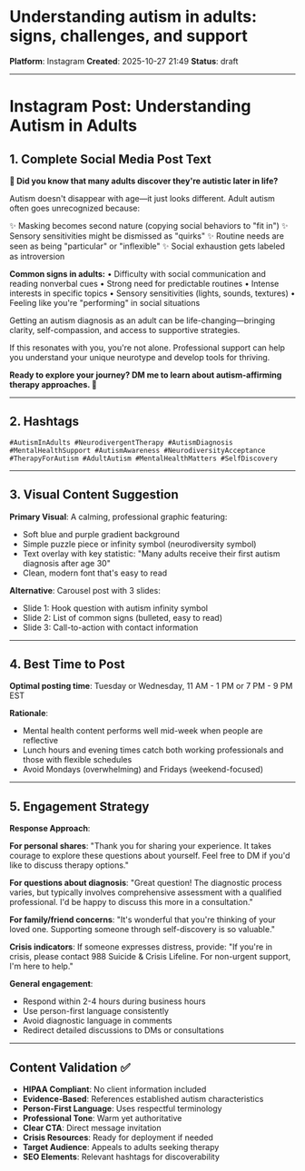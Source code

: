 # Understanding autism in adults: signs, challenges, and support

**Platform**: Instagram
**Created**: 2025-10-27 21:49
**Status**: draft

---

# Instagram Post: Understanding Autism in Adults

## 1. Complete Social Media Post Text

**🧩 Did you know that many adults discover they're autistic later in life?**

Autism doesn't disappear with age—it just looks different. Adult autism often goes unrecognized because:

✨ Masking becomes second nature (copying social behaviors to "fit in")
✨ Sensory sensitivities might be dismissed as "quirks"
✨ Routine needs are seen as being "particular" or "inflexible"
✨ Social exhaustion gets labeled as introversion

**Common signs in adults:**
• Difficulty with social communication and reading nonverbal cues
• Strong need for predictable routines
• Intense interests in specific topics
• Sensory sensitivities (lights, sounds, textures)
• Feeling like you're "performing" in social situations

Getting an autism diagnosis as an adult can be life-changing—bringing clarity, self-compassion, and access to supportive strategies.

If this resonates with you, you're not alone. Professional support can help you understand your unique neurotype and develop tools for thriving.

**Ready to explore your journey? DM me to learn about autism-affirming therapy approaches. 💙**

---

## 2. Hashtags
```
#AutismInAdults #NeurodivergentTherapy #AutismDiagnosis #MentalHealthSupport #AutismAwareness #NeurodiversityAcceptance #TherapyForAutism #AdultAutism #MentalHealthMatters #SelfDiscovery
```

---

## 3. Visual Content Suggestion

**Primary Visual**: A calming, professional graphic featuring:
- Soft blue and purple gradient background
- Simple puzzle piece or infinity symbol (neurodiversity symbol)
- Text overlay with key statistic: "Many adults receive their first autism diagnosis after age 30"
- Clean, modern font that's easy to read

**Alternative**: Carousel post with 3 slides:
- Slide 1: Hook question with autism infinity symbol
- Slide 2: List of common signs (bulleted, easy to read)
- Slide 3: Call-to-action with contact information

---

## 4. Best Time to Post

**Optimal posting time**: Tuesday or Wednesday, 11 AM - 1 PM or 7 PM - 9 PM EST

**Rationale**: 
- Mental health content performs well mid-week when people are reflective
- Lunch hours and evening times catch both working professionals and those with flexible schedules
- Avoid Mondays (overwhelming) and Fridays (weekend-focused)

---

## 5. Engagement Strategy

**Response Approach**:

**For personal shares**: "Thank you for sharing your experience. It takes courage to explore these questions about yourself. Feel free to DM if you'd like to discuss therapy options."

**For questions about diagnosis**: "Great question! The diagnostic process varies, but typically involves comprehensive assessment with a qualified professional. I'd be happy to discuss this more in a consultation."

**For family/friend concerns**: "It's wonderful that you're thinking of your loved one. Supporting someone through self-discovery is so valuable."

**Crisis indicators**: If someone expresses distress, provide: "If you're in crisis, please contact 988 Suicide & Crisis Lifeline. For non-urgent support, I'm here to help."

**General engagement**: 
- Respond within 2-4 hours during business hours
- Use person-first language consistently
- Avoid diagnostic language in comments
- Redirect detailed discussions to DMs or consultations

---

## Content Validation ✅

- **HIPAA Compliant**: No client information included
- **Evidence-Based**: References established autism characteristics
- **Person-First Language**: Uses respectful terminology
- **Professional Tone**: Warm yet authoritative
- **Clear CTA**: Direct message invitation
- **Crisis Resources**: Ready for deployment if needed
- **Target Audience**: Appeals to adults seeking therapy
- **SEO Elements**: Relevant hashtags for discoverability